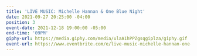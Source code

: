 ```yaml
---
title: 'LIVE MUSIC: Michelle Hannan & One Blue Night'
date: 2021-09-27 20:25:00 -04:00
position: 3
event-date: 2021-12-18 19:00:00 -05:00
end-time: '09PM'
giphy-url: https://media.giphy.com/media/ulaA1hPPZgsqgiplza/giphy.gif
event-url: https://www.eventbrite.com/e/live-music-michelle-hannan-one-blue-night-tickets-209301465317
---
```



